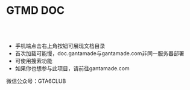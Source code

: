 # GTMD DOC
<br>
<br>

- 手机端点击右上角按钮可展现文档目录
- 首次加载可能慢，doc.gantamade与gantamade.com非同一服务器部署
- 可使用搜索功能
- 如果你也想参与此项目，请前往gantamade.com


 微信公众号：GTA6CLUB

